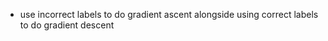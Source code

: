 

- use incorrect labels to do gradient ascent alongside using correct labels to do gradient descent




